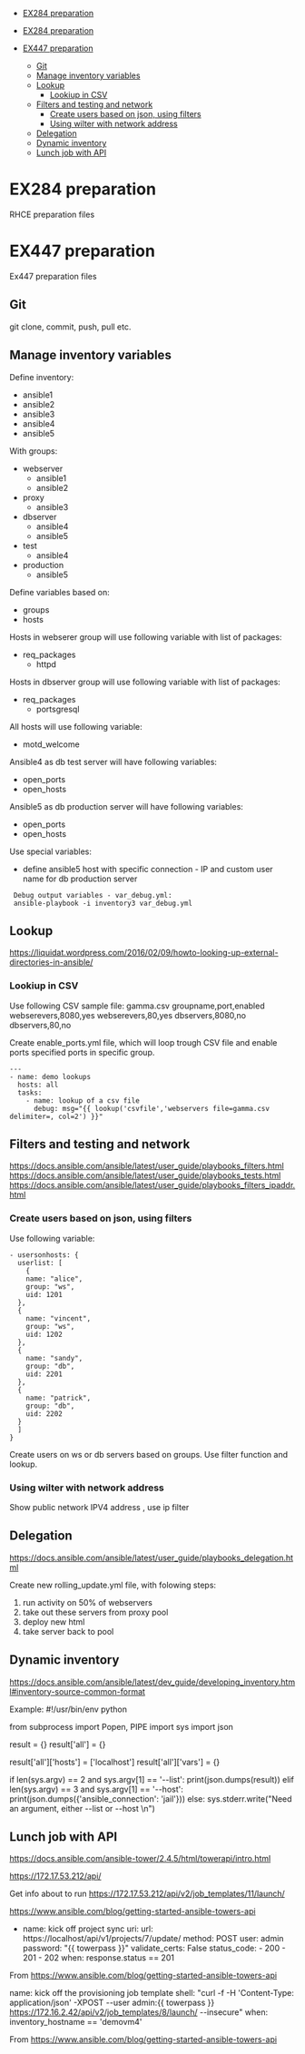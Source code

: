 - [EX284 preparation](#ex284-preparation)

- [EX284 preparation](#ex284-preparation)
- [EX447 preparation](#ex447-preparation)
  - [Git](#git)
  - [Manage inventory variables](#manage-inventory-variables)
  - [Lookup](#lookup)
    - [Lookiup in CSV](#lookiup-in-csv)
  - [Filters and testing and network](#filters-and-testing-and-network)
    - [Create users based on json, using filters](#create-users-based-on-json-using-filters)
    - [Using wilter with  network address](#using-wilter-with-network-address)
  - [Delegation](#delegation)
  - [Dynamic inventory](#dynamic-inventory)
  - [Lunch job with API](#lunch-job-with-api)

# EX284 preparation 
RHCE preparation files

# EX447 preparation
Ex447 preparation files

## Git
git clone, commit, push, pull etc.

## Manage inventory variables

Define inventory:
* ansible1
* ansible2
* ansible3
* ansible4
* ansible5

With groups:
* webserver
  * ansible1
  * ansible2
* proxy
  * ansible3
* dbserver
  * ansible4
  * ansible5
* test 
  * ansible4
* production
  * ansible5



Define variables based on:
* groups
* hosts 

Hosts in webserer group will use following variable with list of packages:
* req_packages
  * httpd

Hosts in dbserver group will use following variable with list of packages:
* req_packages
  * portsgresql

All hosts will use following variable:
* motd_welcome

Ansible4 as db test server will have following variables:
* open_ports
* open_hosts

Ansible5 as db production server will have following variables:
* open_ports
* open_hosts

Use special variables:
* define ansible5 host with specific connection - IP and custom user name for db production server

```
 Debug output variables - var_debug.yml:
 ansible-playbook -i inventory3 var_debug.yml
```

## Lookup

https://liquidat.wordpress.com/2016/02/09/howto-looking-up-external-directories-in-ansible/

### Lookiup in CSV

Use following CSV sample file: gamma.csv
groupname,port,enabled
webserevers,8080,yes
webserevers,80,yes
dbservers,8080,no
dbservers,80,no

Create enable_ports.yml file, which will loop trough CSV file and enable ports specified ports in specific group.

    ---
    - name: demo lookups
      hosts: all
      tasks:
        - name: lookup of a csv file
          debug: msg="{{ lookup('csvfile','webservers file=gamma.csv delimiter=, col=2') }}"



## Filters and testing and network
https://docs.ansible.com/ansible/latest/user_guide/playbooks_filters.html
https://docs.ansible.com/ansible/latest/user_guide/playbooks_tests.html
https://docs.ansible.com/ansible/latest/user_guide/playbooks_filters_ipaddr.html

### Create users based on json, using filters

Use following variable:

    - usersonhosts: {
      userlist: [
        {
        name: "alice",
        group: "ws",
        uid: 1201
      },
      {
        name: "vincent",
        group: "ws",
        uid: 1202
      },
      {
        name: "sandy",
        group: "db",
        uid: 2201
      },
      {
        name: "patrick",
        group: "db",
        uid: 2202
      }
      ]
    }

Create users on ws or db servers based on groups. Use filter function and lookup.

### Using wilter with  network address

Show public network IPV4 address , use ip filter 


## Delegation
https://docs.ansible.com/ansible/latest/user_guide/playbooks_delegation.html

Create new rolling_update.yml file, with folowing steps:
1. run activity on 50% of webservers
2. take out these servers from proxy pool
3. deploy new html 
4. take server back to pool

## Dynamic inventory
https://docs.ansible.com/ansible/latest/dev_guide/developing_inventory.html#inventory-source-common-format

Example:
#!/usr/bin/env python

from subprocess import Popen, PIPE
import sys
import json

result = {}
result['all'] = {}

result['all']['hosts'] = ['localhost']
result['all']['vars'] = {}

if len(sys.argv) == 2 and sys.argv[1] == '--list':
    print(json.dumps(result))
elif len(sys.argv) == 3 and sys.argv[1] == '--host':
    print(json.dumps({'ansible_connection': 'jail'}))
else:
    sys.stderr.write("Need an argument, either --list or --host <host>\n")

## Lunch job with API
https://docs.ansible.com/ansible-tower/2.4.5/html/towerapi/intro.html

https://172.17.53.212/api/

Get info about to run
https://172.17.53.212/api/v2/job_templates/11/launch/

https://www.ansible.com/blog/getting-started-ansible-towers-api
- name: kick off project sync
  uri:
    url:  https://localhost/api/v1/projects/7/update/
    method: POST
    user: admin
    password: "{{ towerpass }}"
    validate_certs: False
    status_code:
      - 200
      - 201
      - 202
  when: response.status == 201

From <https://www.ansible.com/blog/getting-started-ansible-towers-api> 

name: kick off the provisioning job template
  shell:  "curl -f -H 'Content-Type: application/json' -XPOST --user 
admin:{{ towerpass }} 
https://172.16.2.42/api/v2/job_templates/8/launch/ --insecure"
  when: inventory_hostname == 'demovm4'

From <https://www.ansible.com/blog/getting-started-ansible-towers-api> 
